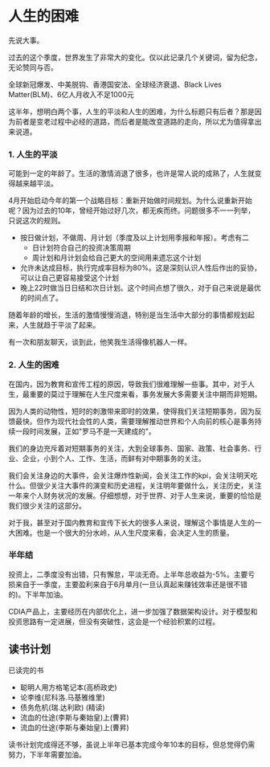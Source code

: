 # 人生的困难

先说大事。

过去的这个季度，世界发生了非常大的变化。仅以此记录几个关键词，留为纪念，无论赞同与否。

全球新冠爆发、中美脱钩、香港国安法、全球经济衰退、Black Lives Matter(BLM)、6亿人月收入不足1000元

这半年，想明白两个事，人生的平淡和人生的困难，为什么标题只有后者？那是因为前者是变老过程中必经的道路，而后者是能改变道路的走向，所以尤为值得拿出来说道。

### 1. 人生的平淡

可能到一定的年龄了。生活的激情消退了很多，也许是常人说的成熟了，人生就变得越来越平淡。

4月开始启动今年的第一个战略目标：重新开始做时间规划。为什么说重新开始呢？因为过去的10年，曾经开始过好几次，都无疾而终。问题很多不一一列举，只说这次的规则。

- 按日做计划，不做周、月计划（季度及以上计划用季报和年报）。考虑有二
    - 日计划符合自己的投资决策周期
    - 周计划和月计划会给自己更大的空间用来遗忘这个计划
- 允许未达成目标，执行完成率目标为80%。这是深刻认识人性后作出的妥协，可以让自己更容易接受这个计划
- 晚上22时做当日日结和次日计划。这个时间点想了很久，对于自己来说是最优的时间点了。

随着年龄的增长，生活的激情慢慢消退，特别是当生活中大部分的事情都规划起来，人生就趋于平淡了起来。

有一次和朋友聊天，谈到此，他笑我生活得像机器人一样。

### 2. 人生的困难

在国内，因为教育和宣传工程的原因，导致我们很难理解一些事。其中，对于人生，最重要的莫过于理解在人生尺度来看，事务发展大多需要关注中期而非短期。

因为人类的动物性，短时的刺激带来即时的效果，使得我们关注短期事务，因为反馈最快。但作为现代社会性的人类，需要理解推动世界和个人向前的核心是事务持续一段时间发展，正如"罗马不是一天建成的"。

我们的身边充斥着对短期事务的关注，大到全球事务、国家、政策、社会事务、行业、企业，小到个人、工作、生活，而鲜有对中期事务的关注。

我们会关注身边的大事件，会关注爆炸性新闻，会关注工作的kpi，会关注明天吃什么。但很少关注大事件的演变和历史进程，关注明年要做什么，关注历史，关注一年来个人财务状况的发展。仔细想想，对于世界、对于人生来说，重要的恰恰是我们很少关注的这部分。

对于我，甚至对于国内教育和宣传下长大的很多人来说，理解这个事情是人生的一大困难。也是一个很大的分水岭，从人生尺度来看，会决定人生的质量。

### 半年结

投资上，二季度没有出错，只有懈怠，平淡无奇。上半年总收益为-5%。主要亏损来自于一季度，主要盈利来自于6月单月(一旦认真起来赚钱效率还是很不错的)。下半年加油。

CDIA产品上，主要经历在内部优化上，进一步加强了数据架构设计。对于模型和投资思路有一定进展，但没有突破性，这会是一个经验积累的过程。

## 读书计划

已读完的书

- 聪明人用方格笔记本(高桥政史)
- 论李维(尼科洛.马基雅维里)
- 债务危机(瑞.达利欧) (精读)
- 流血的仕途(李斯与秦始皇)上(曹昇)
- 流血的仕途(李斯与秦始皇)上(曹昇)

读书计划完成得还不够，虽说上半年已基本完成今年10本的目标，但总觉得仍需努力，下半年需要加油。
